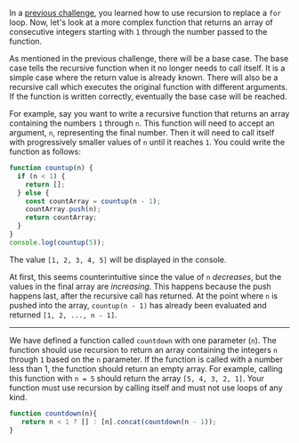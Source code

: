 In a [previous challenge](https://www.freecodecamp.org/learn/javascript-algorithms-and-data-structures/basic-javascript/replace-loops-using-recursion), you learned how to use recursion to replace a `for` loop. Now, let's look at a more complex function that returns an array of consecutive integers starting with `1` through the number passed to the function.

As mentioned in the previous challenge, there will be a base case.
 The base case tells the recursive function when it no longer needs to 
call itself. It is a simple case where the return value is already 
known. There will also be a recursive call which executes the
 original function with different arguments. If the function is written 
correctly, eventually the base case will be reached.

For example, say you want to write a recursive function that returns an array containing the numbers `1` through `n`. This function will need to accept an argument, `n`, representing the final number. Then it will need to call itself with progressively smaller values of `n` until it reaches `1`. You could write the function as follows:

```jsx
function countup(n) {
  if (n < 1) {
    return [];
  } else {
    const countArray = countup(n - 1);
    countArray.push(n);
    return countArray;
  }
}
console.log(countup(5));

```

The value `[1, 2, 3, 4, 5]` will be displayed in the console.

At first, this seems counterintuitive since the value of `n` *decreases*, but the values in the final array are *increasing*. This happens because the push happens last, after the recursive call has returned. At the point where `n` is pushed into the array, `countup(n - 1)` has already been evaluated and returned `[1, 2, ..., n - 1]`.

---

We have defined a function called `countdown` with one parameter (`n`). The function should use recursion to return an array containing the integers `n` through `1` based on the `n`
 parameter. If the function is called with a number less than 1, the 
function should return an empty array. For example, calling this 
function with `n = 5` should return the array `[5, 4, 3, 2, 1]`. Your function must use recursion by calling itself and must not use loops of any kind.

```jsx
function countdown(n){
   return n < 1 ? [] : [n].concat(countdown(n - 1));
}
```
